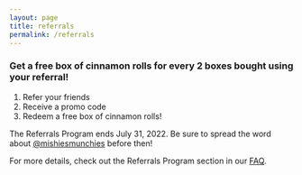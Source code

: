 ```yaml
---
layout: page
title: referrals
permalink: /referrals
---
```


### Get a free box of cinnamon rolls for every 2 boxes bought using your referral!
1. Refer your friends
2. Receive a promo code
3. Redeem a free box of cinnamon rolls!

The Referrals Program ends July 31, 2022. Be sure to spread the word about [@mishiesmunchies](https://www.instagram.com/mishiesmunchies/) before then!

For more details, check out the Referrals Program section in our [FAQ](faq).
